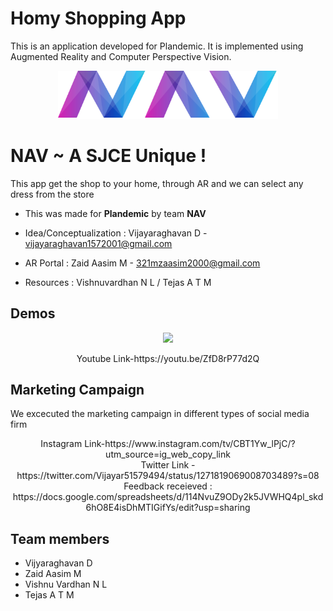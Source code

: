 # Homy Shopping App
This is an application developed for Plandemic. It is implemented using Augmented Reality and Computer Perspective Vision.
<p align="center">
  <img width="70%" src="https://github.com/Vijayaraghavan-VR/Indoor-Navigation-NAV/blob/master/Assets/NAV-Logo.png">
</p>

# NAV ~ A SJCE Unique !

This app get the shop to your home, through AR and we can select any dress from the store

* This was made for **Plandemic** by team **NAV**

* Idea/Conceptualization : Vijayaraghavan D - vijayaraghavan1572001@gmail.com
* AR Portal              : Zaid Aasim M     - 321mzaasim2000@gmail.com
* Resources              : Vishnuvardhan N L / Tejas A T M

## Demos

<p align="center">
  <img src="Animated GIF-downsized_large.gif" width="30%">
</p>
<p align="center">
Youtube Link-https://youtu.be/ZfD8rP77d2Q
</p>

## Marketing Campaign

We excecuted the marketing campaign in different types of social media firm

<p align="center">
Instagram Link-https://www.instagram.com/tv/CBT1Yw_lPjC/?utm_source=ig_web_copy_link<br>
Twitter Link - https://twitter.com/Vijayar51579494/status/1271819069008703489?s=08<br>
Feedback receieved : https://docs.google.com/spreadsheets/d/114NvuZ9ODy2k5JVWHQ4pl_skd6hO8E4isDhMTIGifYs/edit?usp=sharing
</p>

## Team members

* Vijyaraghavan D
* Zaid Aasim M
* Vishnu Vardhan N L
* Tejas A T M
